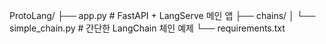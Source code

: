 ProtoLang/
├── app.py          # FastAPI + LangServe 메인 앱
├── chains/
│   └── simple_chain.py  # 간단한 LangChain 체인 예제
└── requirements.txt